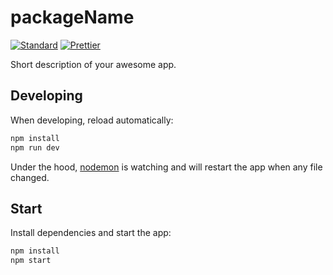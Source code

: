 # __packageName__

[![Standard](https://img.shields.io/badge/code_style-standard-brightgreen.svg)](https://standardjs.com)
[![Prettier](https://img.shields.io/badge/code_style-prettier-ff69b4.svg)](https://prettier.io/)

Short description of your awesome app.

## Developing

When developing, reload automatically:

```sh
npm install
npm run dev
```

Under the hood, [nodemon](https://www.npmjs.com/package/nodemon) is watching
and will restart the app when any file changed.

## Start

Install dependencies and start the app:

```sh
npm install
npm start
```
